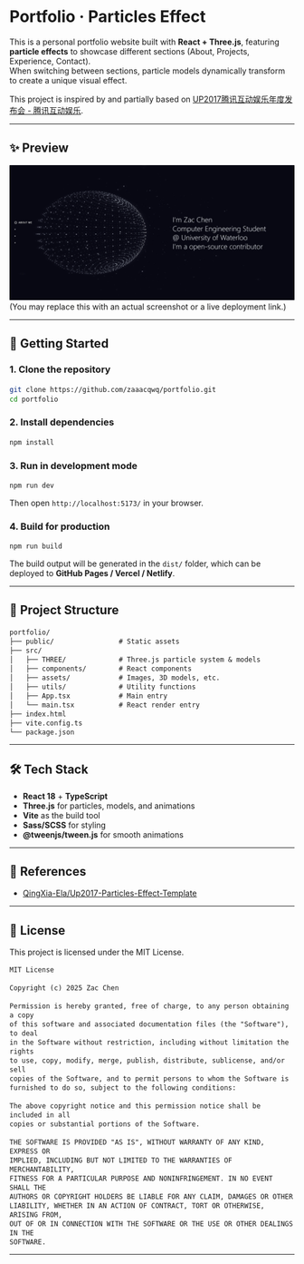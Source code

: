 # Portfolio · Particles Effect

This is a personal portfolio website built with **React + Three.js**, featuring **particle effects** to showcase different sections (About, Projects, Experience, Contact).  
When switching between sections, particle models dynamically transform to create a unique visual effect.

This project is inspired by and partially based on [UP2017腾讯互动娱乐年度发布会 - 腾讯互动娱乐](https://up.qq.com/act/a20170301pre/index.html#).

---

## ✨ Preview

![preview](./public/preview.png)  
(You may replace this with an actual screenshot or a live deployment link.)

---

## 🚀 Getting Started

### 1. Clone the repository
```bash
git clone https://github.com/zaaacqwq/portfolio.git
cd portfolio
```

### 2. Install dependencies
```bash
npm install
```

### 3. Run in development mode
```bash
npm run dev
```
Then open `http://localhost:5173/` in your browser.

### 4. Build for production
```bash
npm run build
```
The build output will be generated in the `dist/` folder, which can be deployed to **GitHub Pages / Vercel / Netlify**.

---

## 📂 Project Structure

```
portfolio/
├── public/                # Static assets
├── src/
│   ├── THREE/             # Three.js particle system & models
│   ├── components/        # React components
│   ├── assets/            # Images, 3D models, etc.
│   ├── utils/             # Utility functions
│   ├── App.tsx            # Main entry
│   └── main.tsx           # React render entry
├── index.html
├── vite.config.ts
└── package.json
```

---

## 🛠️ Tech Stack

- **React 18** + **TypeScript**
- **Three.js** for particles, models, and animations
- **Vite** as the build tool
- **Sass/SCSS** for styling
- **@tweenjs/tween.js** for smooth animations

---

## 📖 References

- [QingXia-Ela/Up2017-Particles-Effect-Template](https://github.com/QingXia-Ela/Up2017-Particles-Effect-Template)

---

## 📄 License

This project is licensed under the MIT License.  

```
MIT License

Copyright (c) 2025 Zac Chen

Permission is hereby granted, free of charge, to any person obtaining a copy
of this software and associated documentation files (the "Software"), to deal
in the Software without restriction, including without limitation the rights
to use, copy, modify, merge, publish, distribute, sublicense, and/or sell
copies of the Software, and to permit persons to whom the Software is
furnished to do so, subject to the following conditions:

The above copyright notice and this permission notice shall be included in all
copies or substantial portions of the Software.

THE SOFTWARE IS PROVIDED "AS IS", WITHOUT WARRANTY OF ANY KIND, EXPRESS OR
IMPLIED, INCLUDING BUT NOT LIMITED TO THE WARRANTIES OF MERCHANTABILITY,
FITNESS FOR A PARTICULAR PURPOSE AND NONINFRINGEMENT. IN NO EVENT SHALL THE
AUTHORS OR COPYRIGHT HOLDERS BE LIABLE FOR ANY CLAIM, DAMAGES OR OTHER
LIABILITY, WHETHER IN AN ACTION OF CONTRACT, TORT OR OTHERWISE, ARISING FROM,
OUT OF OR IN CONNECTION WITH THE SOFTWARE OR THE USE OR OTHER DEALINGS IN THE
SOFTWARE.
```

---
